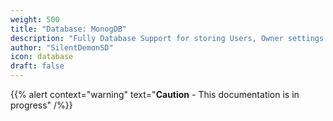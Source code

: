```yaml
---
weight: 500
title: "Database: MonogDB"
description: "Fully Database Support for storing Users, Owner settings and files."
author: "SilentDemonSD"
icon: database
draft: false
---
```


{{% alert context="warning" text="**Caution** - This documentation is in progress" /%}}
